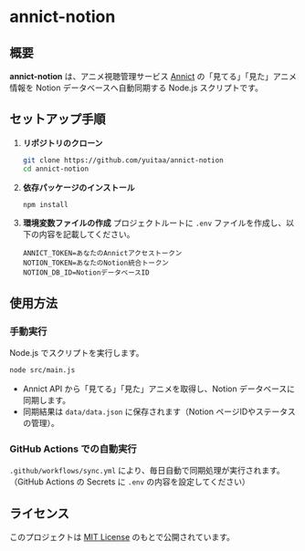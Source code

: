 # annict-notion
## 概要
**annict-notion** は、アニメ視聴管理サービス [Annict](https://annict.com/) の「見てる」「見た」アニメ情報を Notion データベースへ自動同期する Node.js スクリプトです。

## セットアップ手順

1. **リポジトリのクローン**
   ```sh
   git clone https://github.com/yuitaa/annict-notion
   cd annict-notion
   ```

2. **依存パッケージのインストール**
   ```sh
   npm install
   ```

3. **環境変数ファイルの作成**
   プロジェクトルートに `.env` ファイルを作成し、以下の内容を記載してください。
   ```
   ANNICT_TOKEN=あなたのAnnictアクセストークン
   NOTION_TOKEN=あなたのNotion統合トークン
   NOTION_DB_ID=NotionデータベースID
   ```

## 使用方法

### 手動実行

Node.js でスクリプトを実行します。

```sh
node src/main.js
```

- Annict API から「見てる」「見た」アニメを取得し、Notion データベースに同期します。
- 同期結果は `data/data.json` に保存されます（Notion ページIDやステータスの管理）。

### GitHub Actions での自動実行
`.github/workflows/sync.yml` により、毎日自動で同期処理が実行されます。
（GitHub Actions の Secrets に `.env` の内容を設定してください）

## ライセンス

このプロジェクトは [MIT License](LICENCE) のもとで公開されています。
```